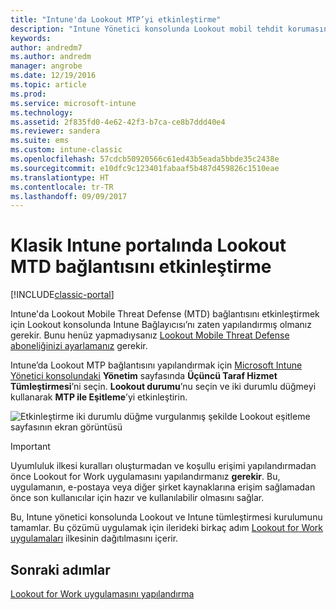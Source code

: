 ```yaml
---
title: "Intune'da Lookout MTP’yi etkinleştirme"
description: "Intune Yönetici konsolunda Lookout mobil tehdit korumasını etkinleştirin."
keywords: 
author: andredm7
ms.author: andredm
manager: angrobe
ms.date: 12/19/2016
ms.topic: article
ms.prod: 
ms.service: microsoft-intune
ms.technology: 
ms.assetid: 2f835fd0-4e62-42f3-b7ca-ce8b7ddd40e4
ms.reviewer: sandera
ms.suite: ems
ms.custom: intune-classic
ms.openlocfilehash: 57cdcb50920566c61ed43b5eada5bbde35c2438e
ms.sourcegitcommit: e10dfc9c123401fabaaf5b487d459826c1510eae
ms.translationtype: HT
ms.contentlocale: tr-TR
ms.lasthandoff: 09/09/2017
---
```

# <a name="enable-lookout-mtd-connection-in-the-intune-classic-portal"></a>Klasik Intune portalında Lookout MTD bağlantısını etkinleştirme

[!INCLUDE[classic-portal](../includes/classic-portal.md)]

Intune'da Lookout Mobile Threat Defense (MTD) bağlantısını etkinleştirmek için Lookout konsolunda Intune Bağlayıcısı’nı zaten yapılandırmış olmanız gerekir.  Bunu henüz yapmadıysanız [Lookout Mobile Threat Defense aboneliğinizi ayarlamanız](setup-your-lookout-mtd-subscription.md) gerekir.

Intune’da Lookout MTP bağlantısını yapılandırmak için [Microsoft Intune Yönetici konsolundaki](https://manage.microsoft.com) **Yönetim** sayfasında **Üçüncü Taraf Hizmet Tümleştirmesi**’ni seçin. **Lookout durumu**’nu seçin ve iki durumlu düğmeyi kullanarak **MTP ile Eşitleme**’yi etkinleştirin.

![Etkinleştirme iki durumlu düğme vurgulanmış şekilde Lookout eşitleme sayfasının ekran görüntüsü](../media/mtp/lookout-intune-synchronization.png)

>[!IMPORTANT]
> Uyumluluk ilkesi kuralları oluşturmadan ve koşullu erişimi yapılandırmadan önce Lookout for Work uygulamasını yapılandırmanız **gerekir**. Bu, uygulamanın, e-postaya veya diğer şirket kaynaklarına erişim sağlamadan önce son kullanıcılar için hazır ve kullanılabilir olmasını sağlar.

Bu, Intune yönetici konsolunda Lookout ve Intune tümleştirmesi kurulumunu tamamlar.  Bu çözümü uygulamak için ilerideki birkaç adım [Lookout for Work uygulamaları](/intune-classic/deploy-use/device-threat-protection-policy) ilkesinin dağıtılmasını içerir.


## <a name="next-steps"></a>Sonraki adımlar
[Lookout for Work uygulamasını yapılandırma](/intune-classic/deploy-use/device-threat-protection-apps)
